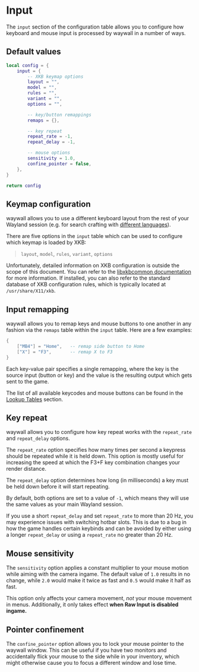 # Input

The `input` section of the configuration table allows you to configure how
keyboard and mouse input is processed by waywall in a number of ways.

## Default values

```lua
local config = {
    input = {
        -- XKB keymap options
        layout = "",
        model = "",
        rules = "",
        variant = "",
        options = "",

        -- key/button remappings
        remaps = {},

        -- key repeat
        repeat_rate = -1,
        repeat_delay = -1,

        -- mouse options
        sensitivity = 1.0,
        confine_pointer = false,
    },
}

return config
```

## Keymap configuration

waywall allows you to use a different keyboard layout from the rest of your
Wayland session (e.g. for search crafting with [different languages]).

There are five options in the `input` table which can be used to configure which
keymap is loaded by XKB:

> `layout`, `model`, `rules`, `variant`, `options`

Unfortunately, detailed information on XKB configuration is outside the scope of
this document. You can refer to the [libxkbcommon documentation] for more
information. If installed, you can also refer to the standard database of XKB
configuration rules, which is typically located at `/usr/share/X11/xkb`.

## Input remapping

waywall allows you to remap keys and mouse buttons to one another in any
fashion via the `remaps` table within the `input` table. Here are a few
examples:

```lua
{
    ["MB4"] = "Home",   -- remap side button to Home
    ["X"] = "F3",       -- remap X to F3
}
```

Each key-value pair specifies a single remapping, where the key is the source
input (button or key) and the value is the resulting output which gets sent to
the game.

The list of all available keycodes and mouse buttons can be found in the
[Lookup Tables] section.

## Key repeat

waywall allows you to configure how key repeat works with the `repeat_rate`
and `repeat_delay` options.

The `repeat_rate` option specifies how many times per second a keypress should
be repeated while it is held down. This option is mostly useful for increasing
the speed at which the F3+F key combination changes your render distance.

The `repeat_delay` option determines how long (in milliseconds) a key must be
held down before it will start repeating.

By default, both options are set to a value of `-1`, which means they will use
the same values as your main Wayland session.

<div class="warning">

If you use a short `repeat_delay` and set `repeat_rate` to more than 20 Hz, you
may experience issues with switching hotbar slots. This is due to a bug in how
the game handles certain keybinds and can be avoided by either using a longer
`repeat_delay` or using a `repeat_rate` no greater than 20 Hz.

</div>

## Mouse sensitivity

The `sensitivity` option applies a constant multiplier to your mouse motion
while aiming with the camera ingame. The default value of `1.0` results in
no change, while `2.0` would make it twice as fast and `0.5` would make it
half as fast.

<div class="warning">

This option only affects your camera movement, *not* your mouse movement in
menus. Additionally, it only takes effect **when Raw Input is disabled ingame.**

</div>

## Pointer confinement

The `confine_pointer` option allows you to lock your mouse pointer to the
waywall window. This can be useful if you have two monitors and accidentally
flick your mouse to the side while in your inventory, which might otherwise
cause you to focus a different window and lose time.

[different languages]: https://docs.google.com/spreadsheets/d/1NM5U84PjTBA6oMDSyFgveVVWcP7i0aCIFqvQCNUotYE/edit?usp=sharing
[libxkbcommon documentation]: https://xkbcommon.org/doc/current/user-configuration.html
[Lookup Tables]: 03_lookup_tables.md
